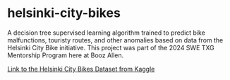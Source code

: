 # helsinki-city-bikes
A decision tree supervised learning algorithm trained to predict bike malfunctions, touristy routes, and other anomalies based on data from the Helsinki City Bike initiative. This project was part of the 2024 SWE TXG Mentorship Program here at Booz Allen.

[Link to the Helsinki City Bikes Dataset from Kaggle](https://www.kaggle.com/datasets/geometrein/helsinki-city-bikes)
